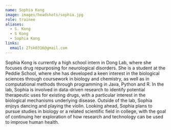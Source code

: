 ```yaml
---
name: Sophia Kong
image: images/headshots/sophia.jpg
role: trainee
aliases:
  - S. Kong
  - S Kong
  - Sophia Kong
links:
  email: 27sk0316@gmail.com
---
```


Sophia Kong is currently a high school intern in Dong Lab, where she focuses drug repurposing for neurological disorders. She is a student at the Peddie School, where she has developed a keen interest in the biological sciences through coursework in biology and chemistry, as well as in computational methods through programming in Java, Python and R. In the lab, Sophia is involved in data-driven research to identify potential therapeutic uses for existing drugs, with a particular interest in the biological mechanisms underlying disease. Outside of the lab, Sophia enjoys dancing and playing the violin. Looking ahead, Sophia plans to pursue studies in biology or a related scientific field in college, with the goal of continuing her exploration of how research and technology can be used to improve human health. 
